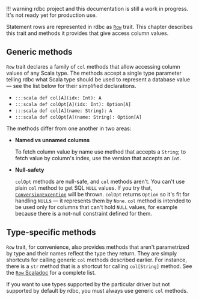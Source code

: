 <!---
 ! Copyright 2016-2017 Krzysztof Pado
 !
 ! Licensed under the Apache License, Version 2.0 (the "License");
 ! you may not use this file except in compliance with the License.
 ! You may obtain a copy of the License at
 !
 !     http://www.apache.org/licenses/LICENSE-2.0
 !
 ! Unless required by applicable law or agreed to in writing, software
 ! distributed under the License is distributed on an "AS IS" BASIS,
 ! WITHOUT WARRANTIES OR CONDITIONS OF ANY KIND, either express or implied.
 ! See the License for the specific language governing permissions and
 ! limitations under the License. 
 -->
!!! warning
    rdbc project and this documentation is still a work in progress.
    It's not ready yet for production use.

Statement rows are represented in rdbc as [`Row`]() trait. This chapter describes
this trait and methods it provides that give access column values.

## Generic methods

`Row` trait declares a family of `col` methods that allow accessing column
values of any Scala type. The methods accept a single type parameter telling
rdbc what Scala type should be used to represent a database value &mdash; see
the list below for their simplified declarations.

* `:::scala def col[A](idx: Int): A`
* `:::scala def colOpt[A](idx: Int): Option[A]`
* `:::scala def col[A](name: String): A`
* `:::scala def colOpt[A](name: String): Option[A]`

The methods differ from one another in two areas:
 
*    **Named vs unnamed columns**

     To fetch column value by name use method that accepts a `String`;
     to fetch value by column's index, use the version that accepts an `Int`.
     
*    **Null-safety**

     `colOpt` methods are null-safe, and `col` methods aren't. You can't use
     plain `col` method to get SQL `NULL` values. If you try that, [`ConversionException`]()
     will be thrown. `colOpt` returns `Option` so it's fit for handling `NULL`s
     &mdash; it represents them by `None`. `col` method is intended to be used
     only for columns that can't hold `NULL` values, for example because there is
     a not-null constraint defined for them.

## Type-specific methods

`Row` trait, for convenience, also provides methods that aren't parametrized
by type and their names reflect the type they return. They are simply shortcuts
for calling generic `col` methods described earlier. For instance, there is a
`str` method that is a shortcut for calling `col[String]` method. See the 
[`Row` Scaladoc]() for a complete list.

If you want to use types supported by the particular driver but not supported
by default by rdbc, you must always use generic `col` methods.
